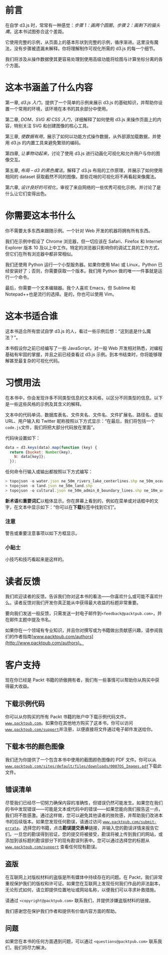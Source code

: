 # 前言

在自学 d3.js 时，常常有一种感觉：*步骤 1：画两个圆圈*，*步骤 2：画剩下的猫头鹰*。这本书试图弥合这个差距。

它使用完整的示例，从页面上的基本形状到完整的示例，循序渐进。这里没有魔法，没有步骤被遗漏未解释。你将理解制作可视化所需的 d3.js 的每一个细节。

我们将涉及从操作数据使其更容易处理到使用高级功能将绘图与计算坐标分离的各个方面。

# 这本书涵盖了什么内容

第一章, *d3.js 入门*，提供了一个简单的示例来展示 d3.js 的基础知识，并帮助你设置一个常用的环境，该环境在本书的其余部分中使用。

第二章, *DOM、SVG 和 CSS 入门*，详细解释了如何使用 d3.js 来操作页面上的内容，特别关注 SVG 和创建图像的核心工具。

第三章, *使数据有用*，展示了如何以功能方式操作数据，从外部源加载数据，并使用 d3.js 的内置工具来避免繁琐的编码。

第四章, *让事物动起来*，讨论了使用 d3.js 进行动画化可视化和允许用户与你的图像交互。

第五章, *布局 – d3 的黑色魔法*，解释了 d3.js 布局的工作原理，并展示了如何使用相同的 dataset 获取截然不同的图像。那些花哨的可视化将不再看起来像魔法。

第六章, *设计良好的可视化*，审视了来自网络的一些优秀可视化示例，并讨论了是什么让它们变得出色。

# 你需要这本书什么

你不需要太多东西来跟随示例。一个针对 Web 开发的机器将拥有所有东西。

我们在示例中假设了 Chrome 浏览器，但一切应该在 Safari、Firefox 和 Internet Explorer 版本 10 及以上中工作。特定的浏览器只影响你的调试工具的工作方式，但它们在所有浏览器中都非常相似。

我们还使用 Python 运行一个小型服务器。如果你使用 Mac 或 Linux，Python 已经安装好了；否则，你需要获取一个版本。我们用 Python 做的唯一一件事就是运行一个命令。

最后，你需要一个文本编辑器。我个人喜欢 Emacs，但 Sublime 和 Notepad++也是流行的选择。是的，你也可以使用 Vim。

# 这本书适合谁

这本书适合所有尝试自学 d3.js 的人，看过一些示例后想：“这到底是什么魔法？”。

本书假设你之前已经编写了一些 JavaScript，对一般 Web 开发相对熟悉，对编程基础有牢固的掌握，并且之前已经查看过 d3.js 示例。到本书结束时，你将能够理解甚至最复杂的可视化代码。

# 习惯用法

在本书中，你会发现许多不同类型信息的文本风格，以区分不同类型的信息。以下是一些这些风格的示例及其含义的解释。

文本中的代码单词、数据库表名、文件夹名、文件名、文件扩展名、路径名、虚拟 URL、用户输入和 Twitter 昵称按照以下方式显示：“在最后，我们将包括一个`code.js`文件，我们将把大部分代码放在里面”。

代码块设置如下：

```js
data = d3.keys(data).map(function (key) {
  return {bucket: Number(key),
    N: data[key]};
  });
```

任何命令行输入或输出都按照以下方式编写：

```js
> topojson -o water.json ne_50m_rivers_lake_centerlines.shp ne_50m_ocean.shp
> topojson -o land.json ne_50m_land.shp
> topojson -o cultural.json ne_50m_admin_0_boundary_lines.shp ne_10m_urban_areas.shp
```

**新术语**和**重要词汇**以粗体显示。你在屏幕上看到的，例如在菜单或对话框中的文字，在文本中显示如下：“你可以在**下载**标签中找到它们”。

### 注意

警告或重要注意事项以如下方框显示。

### 小贴士

小技巧和技巧看起来是这样的。

# 读者反馈

我们欢迎读者的反馈。告诉我们你对这本书的看法——你喜欢什么或可能不喜欢什么。读者反馈对我们开发你真正能从中获得最大收益的标题非常重要。

要向我们发送一般反馈，只需发送一封电子邮件到`<feedback@packtpub.com>`，并在邮件主题中提及书名。

如果你在一个领域有专业知识，并且你对撰写或为书籍做出贡献感兴趣，请参阅我们的作者指南[www.packtpub.com/authors](http://www.packtpub.com/authors)。

# 客户支持

现在你已经是 Packt 书籍的骄傲拥有者，我们有一些事情可以帮助你从购买中获得最大收益。

## 下载示例代码

你可以从你购买的所有 Packt 书籍的账户中下载示例代码文件。[`www.packtpub.com`](http://www.packtpub.com)。如果你在其他地方购买了这本书，你可以访问[`www.packtpub.com/support`](http://www.packtpub.com/support)并注册，以便直接将文件通过电子邮件发送给你。

## 下载本书的颜色图像

我们还为你提供了一个包含本书中使用的截图颜色图像的 PDF 文件。你可以从[`www.packtpub.com/sites/default/files/downloads/0007OS_Images.pdf`](http://www.packtpub.com/sites/default/files/downloads/0007OS_Images.pdf)下载此文件。

## 错误清单

尽管我们已经尽一切努力确保内容的准确性，但错误仍然可能发生。如果您在我们的书中发现错误——可能是文本或代码中的错误——如果您能向我们报告这一点，我们将不胜感激。通过这样做，您可以避免其他读者的挫败感，并帮助我们改进本书的后续版本。如果您发现任何勘误，请通过访问 [`www.packtpub.com/submit-errata`](http://www.packtpub.com/submit-errata)，选择您的书籍，点击**勘误提交表单**链接，并输入您的勘误详情来报告它们。一旦您的勘误得到验证，您的提交将被接受，勘误将被上传到我们的网站，或添加到该标题的勘误部分下的现有勘误列表中。您可以通过选择您的标题从 [`www.packtpub.com/support`](http://www.packtpub.com/support) 查看任何现有勘误。

## 盗版

在互联网上对版权材料的盗版是所有媒体中持续存在的问题。在 Packt，我们非常重视保护我们的版权和许可证。如果您在互联网上发现任何我们作品的非法副本，无论形式如何，请立即提供位置地址或网站名称，以便我们可以寻求补救措施。

请通过 `<copyright@packtpub.com>` 联系我们，并提供涉嫌盗版材料的链接。

我们感谢您在保护我们作者和提供有价值内容方面的帮助。

## 问题

如果您在本书的任何方面遇到问题，可以通过 `<questions@packtpub.com>` 联系我们，我们将尽力解决。
